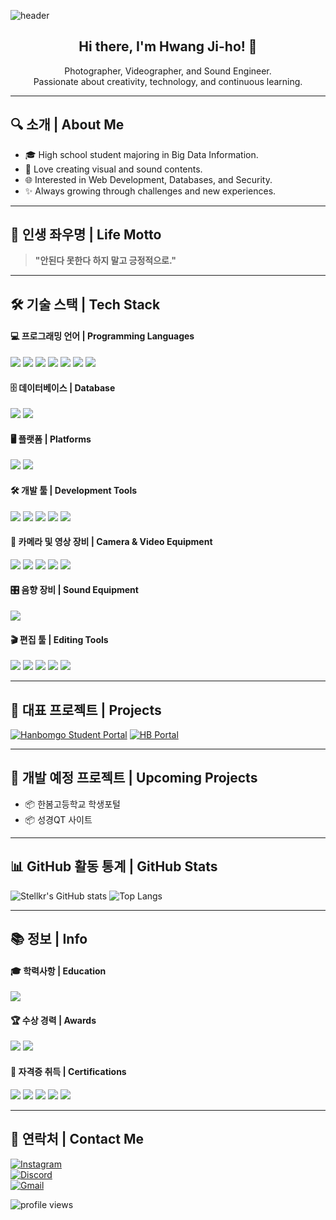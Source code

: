 <!-- README.md -->

<!-- 헤더 배너 -->
![header](https://capsule-render.vercel.app/api?type=waving&color=0:1770ff,100:00c7b7&height=200&text=stellkr's%20GitHub&fontColor=ffffff&fontSize=45&animation=twinkling&fontAlignY=40)

<h2 align="center">Hi there, I'm Hwang Ji-ho! 👋</h2>

<p align="center">
Photographer, Videographer, and Sound Engineer.<br/>
Passionate about creativity, technology, and continuous learning.
</p>


---

## 🔍 소개 | About Me
- 🎓 High school student majoring in Big Data Information.
- 🎥 Love creating visual and sound contents.
- 🌐 Interested in Web Development, Databases, and Security.
- ✨ Always growing through challenges and new experiences.


---

## 🌟 인생 좌우명 | Life Motto

> **"안된다 못한다 하지 말고 긍정적으로."**


---

## 🛠️ 기술 스택 | Tech Stack

#### 💻 프로그래밍 언어 | Programming Languages
<p>
  <img src="https://img.shields.io/badge/Python-3776AB?style=for-the-badge&logo=python&logoColor=white"/>
  <img src="https://img.shields.io/badge/PHP-8892BF?style=for-the-badge&logo=php&logoColor=white"/>
  <img src="https://img.shields.io/badge/HTML5-E34F26?style=for-the-badge&logo=html5&logoColor=white"/>
  <img src="https://img.shields.io/badge/CSS3-1572B6?style=for-the-badge&logo=css3&logoColor=white"/>
  <img src="https://img.shields.io/badge/JavaScript-F7DF1E?style=for-the-badge&logo=javascript&logoColor=black"/>
  <img src="https://img.shields.io/badge/discord.py-5865F2?style=for-the-badge&logo=discord&logoColor=white"/>
  <img src="https://img.shields.io/badge/disnake-5865F2?style=for-the-badge&logo=discord&logoColor=white"/>
</p>

#### 🗄️ 데이터베이스 | Database
<p>
  <img src="https://img.shields.io/badge/MySQL-4479A1?style=for-the-badge&logo=mysql&logoColor=white"/>
  <img src="https://img.shields.io/badge/Oracle-F80000?style=for-the-badge&logo=oracle&logoColor=white"/>
</p>

#### 🖥️ 플랫폼 | Platforms
<p>
  <img src="https://img.shields.io/badge/Windows-0078D6?style=for-the-badge&logo=windows&logoColor=white"/>
  <img src="https://img.shields.io/badge/Netlify-00C7B7?style=for-the-badge&logo=netlify&logoColor=white"/>
</p>

#### 🛠️ 개발 툴 | Development Tools
<p>
  <img src="https://img.shields.io/badge/Visual%20Studio%20Code-007ACC?style=for-the-badge&logo=visualstudiocode&logoColor=white"/>
  <img src="https://img.shields.io/badge/Eclipse-2C2255?style=for-the-badge&logo=eclipseide&logoColor=white"/>
  <img src="https://img.shields.io/badge/PyCharm-000000?style=for-the-badge&logo=pycharm&logoColor=white"/>
  <img src="https://img.shields.io/badge/Jupyter%20Notebook-F37626?style=for-the-badge&logo=jupyter&logoColor=white"/>
  <img src="https://img.shields.io/badge/XAMPP-FB7A24?style=for-the-badge&logo=xampp&logoColor=white"/>
</p>

#### 🎥 카메라 및 영상 장비 | Camera & Video Equipment
<p>
  <img src="https://img.shields.io/badge/Canon%20EOS%20550D-000000?style=for-the-badge&logoWidth=20&logo=https://upload.wikimedia.org/wikipedia/commons/3/3d/Canon_wordmark.svg"/>
  <img src="https://img.shields.io/badge/Canon%20EOS%20700D-000000?style=for-the-badge&logoWidth=20&logo=https://upload.wikimedia.org/wikipedia/commons/3/3d/Canon_wordmark.svg"/>
  <img src="https://img.shields.io/badge/Canon%20EOS%206D%20Mark%20II-000000?style=for-the-badge&logoWidth=20&logo=https://upload.wikimedia.org/wikipedia/commons/3/3d/Canon_wordmark.svg"/>
  <img src="https://img.shields.io/badge/Canon%20XA40-000000?style=for-the-badge&logoWidth=20&logo=https://upload.wikimedia.org/wikipedia/commons/3/3d/Canon_wordmark.svg"/>
  <img src="https://img.shields.io/badge/Lumix%20DMC--G85-000000?style=for-the-badge&logo=panasonic&logoColor=white"/>
</p>

#### 🎛️ 음향 장비 | Sound Equipment
<p>
  <img src="https://img.shields.io/badge/Behringer%20X32-FFCC00?style=for-the-badge&logo=behringer&logoColor=black"/>
</p>

#### 🎬 편집 툴 | Editing Tools
<p>
  <img src="https://img.shields.io/badge/Adobe%20Premiere%20Pro-9999FF?style=for-the-badge&logo=adobepremierepro&logoColor=white"/>
  <img src="https://img.shields.io/badge/Adobe%20After%20Effects-9999FF?style=for-the-badge&logo=adobeaftereffects&logoColor=white"/>
  <img src="https://img.shields.io/badge/Adobe%20Photoshop-31A8FF?style=for-the-badge&logo=adobephotoshop&logoColor=white"/>
  <img src="https://img.shields.io/badge/Adobe%20Illustrator-FF9A00?style=for-the-badge&logo=adobeillustrator&logoColor=white"/>
  <img src="https://img.shields.io/badge/MiriCanvas-FF7F50?style=for-the-badge&logoColor=white"/>
</p>


---

## 📅 대표 프로젝트 | Projects

[![Hanbomgo Student Portal](https://img.shields.io/badge/한봄고등학교_학생포털-0d1117?style=for-the-badge&logo=netlify&logoColor=white)](https://hanbomgo.kr)
[![HB Portal](https://img.shields.io/badge/HB_Portal-제작중-0d1117?style=for-the-badge&logo=netlify&logoColor=white)](https://hbportal.netlify.app/)


---

## 🚀 개발 예정 프로젝트 | Upcoming Projects
- 📦 한봄고등학교 학생포털
- 📦 성경QT 사이트

---

## 📊 GitHub 활동 통계 | GitHub Stats

![Stellkr's GitHub stats](https://github-readme-stats.vercel.app/api?username=stellkr&show_icons=true&theme=tokyonight)
![Top Langs](https://github-readme-stats.vercel.app/api/top-langs/?username=stellkr&layout=compact&theme=tokyonight)

---

## 📚 정보 | Info

#### 🎓 학력사항 | Education
<p>
  <img src="https://img.shields.io/badge/한봄고등학교-빅데이터정보과-3776AB?style=for-the-badge&logo=graduation-cap&logoColor=white"/>
</p>

#### 🏆 수상 경력 | Awards
<p>
  <img src="https://img.shields.io/badge/제2회_경운대학교_지능형_모빌리티_SW_경진대회-은상-9CA3AF?style=for-the-badge&logo=trophy&logoColor=white"/>
  <img src="https://img.shields.io/badge/2023학년_한봄고등학교_프로그래밍_경진대회-금상-FACC15?style=for-the-badge&logo=trophy&logoColor=white"/>
</p>

#### 📜 자격증 취득 | Certifications
<p>
  <img src="https://img.shields.io/badge/해킹보안전문가-3급-00BFFF?style=for-the-badge&logo=security&logoColor=white"/>
  <img src="https://img.shields.io/badge/ITQ A등급-아래한글-00BFFF?style=for-the-badge&logo=microsoftword&logoColor=white"/>
  <img src="https://img.shields.io/badge/파이썬마스터-3급-00BFFF?style=for-the-badge&logo=security&logoColor=white"/>
  <img src="https://img.shields.io/badge/ITQ B등급-엑셀-00BFFF?style=for-the-badge&logo=microsoftexcel&logoColor=white"/>
  <img src="https://img.shields.io/badge/ITQ B등급-파워포인트-00BFFF?style=for-the-badge&logo=microsoftpowerpoint&logoColor=white"/>
</p>

---

## 📢 연락처 | Contact Me

[![Instagram](https://img.shields.io/badge/Instagram-E4405F?style=for-the-badge&logo=instagram&logoColor=white)](https://www.instagram.com/jx.h0__/)  
[![Discord](https://img.shields.io/badge/Discord-5865F2?style=for-the-badge&logo=discord&logoColor=white)](https://discord.com/users/990129125534601246)  
[![Gmail](https://img.shields.io/badge/Gmail-D14836?style=for-the-badge&logo=gmail&logoColor=white)](mailto:neondev723@gmail.com)

<p align="left">
  <img src="https://komarev.com/ghpvc/?username=stellkr&label=Profile%20views&color=0e75b6&style=for-the-badge" alt="profile views"/>
</p>
